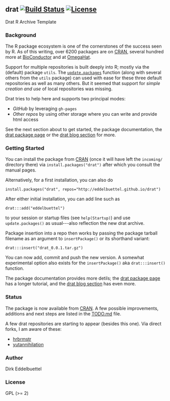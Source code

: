 ## drat [![Build Status](https://travis-ci.org/eddelbuettel/drat.png)](https://travis-ci.org/eddelbuettel/drat) [![License](http://img.shields.io/badge/license-GPL%20%28%3E=%202%29-brightgreen.svg?style=flat)](http://www.gnu.org/licenses/gpl-2.0.html)

Drat R Archive Template

### Background

The R package ecosystem is one of the cornerstones of the success seen by R.
As of this writing, over 6200 packages are on [CRAN](http://cran.r-project.org),
several hundred more at [BioConductor](http://www.bioconductor.org) and at
[OmegaHat](http://www.omegahat.org).

Support for multiple repositories is built deeply into R; mostly via the
(default) package `utils`. The
[`update.packages`](http://www.rdocumentation.org/packages/utils/functions/update.packages)
function (along with several others from the `utils` package) can used with
ease for these three default repositories as well as many others. But it
seemed that support for _simple creation and use_ of local repositories was
missing.

Drat tries to help here and supports two principal modes:
- *GitHub* by leveraging `gh-pages`
- *Other repos* by using other storage where you can write and provide html access

See the next section about to get started, the package documentation, the
[drat package page](http://dirk.eddelbuettel.com/code/drat.html) or the
[drat blog section](http://dirk.eddelbuettel.com/blog/code/drat/) for more.

### Getting Started

You can install the package from [CRAN](http://cran.r-project.org) (once it
will have left the `incoming/` directory there) via
`install.packages("drat")` after which you consult the manual pages.

Alternatively, for a first installation, you can also do

```{.r}
install.packages("drat", repos="http://eddelbuettel.github.io/drat")
```

After either initial installation, you can add line such as

```{.r}
drat:::add("eddelbuettel")
```

to your session or startup files (see `help(Startup)`) and use
`update.packages()` as usual---also reflection the new drat archive.

Package insertion into a repo then works by passing the package tarball
filename as an argument to `insertPackage()` or its shorthand variant:

```{.r}
drat:::insert("drat_0.0.1.tar.gz")
```

You can now add, commit and push the new version. A somewhat experimental
option also exists for the `insertPackage()` aka `drat:::insert()` function.

The package documentation provides more detils; the
[drat package page](http://dirk.eddelbuettel.com/code/drat.html) has a longer
tutorial, and the
[drat blog section](http://dirk.eddelbuettel.com/blog/code/drat/) has even
more.

### Status

The package is now available from [CRAN](http://cran.r-project.org). A few
possible improvements, additions and next steps are listed in the
[TODO.md](https://github.com/eddelbuettel/drat/blob/master/inst/TODO.md)
file.

A few drat repositories are starting to appear (besides this one). Via direct
forks, I am aware of these:

 - [hrbrmstr](https://github.com/hrbrmstr/drat)
 - [yutannihilation](https://github.com/yutannihilation/drat)

### Author

Dirk Eddelbuettel 

### License

GPL (>= 2)

